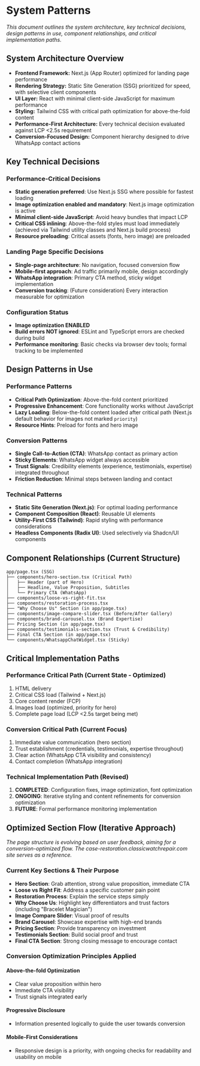 # System Patterns

*This document outlines the system architecture, key technical decisions, design patterns in use, component relationships, and critical implementation paths.*

## System Architecture Overview

- **Frontend Framework:** Next.js (App Router) optimized for landing page performance
- **Rendering Strategy:** Static Site Generation (SSG) prioritized for speed, with selective client components
- **UI Layer:** React with minimal client-side JavaScript for maximum performance
- **Styling:** Tailwind CSS with critical path optimization for above-the-fold content
- **Performance-First Architecture:** Every technical decision evaluated against LCP <2.5s requirement
- **Conversion-Focused Design:** Component hierarchy designed to drive WhatsApp contact actions

## Key Technical Decisions

### **Performance-Critical Decisions**
- **Static generation preferred**: Use Next.js SSG where possible for fastest loading
- **Image optimization enabled and mandatory**: Next.js image optimization is active
- **Minimal client-side JavaScript**: Avoid heavy bundles that impact LCP
- **Critical CSS inlining**: Above-the-fold styles must load immediately (achieved via Tailwind utility classes and Next.js build process)
- **Resource preloading**: Critical assets (fonts, hero image) are preloaded

### **Landing Page Specific Decisions**
- **Single-page architecture**: No navigation, focused conversion flow
- **Mobile-first approach**: Ad traffic primarily mobile, design accordingly
- **WhatsApp integration**: Primary CTA method, sticky widget implementation
- **Conversion tracking**: (Future consideration) Every interaction measurable for optimization

### **Configuration Status**
- **Image optimization ENABLED**
- **Build errors NOT ignored**: ESLint and TypeScript errors are checked during build
- **Performance monitoring**: Basic checks via browser dev tools; formal tracking to be implemented

## Design Patterns in Use

### **Performance Patterns**
- **Critical Path Optimization**: Above-the-fold content prioritized
- **Progressive Enhancement**: Core functionality works without JavaScript
- **Lazy Loading**: Below-the-fold content loaded after critical path (Next.js default behavior for images not marked `priority`)
- **Resource Hints**: Preload for fonts and hero image

### **Conversion Patterns**
- **Single Call-to-Action (CTA)**: WhatsApp contact as primary action
- **Sticky Elements**: WhatsApp widget always accessible
- **Trust Signals**: Credibility elements (experience, testimonials, expertise) integrated throughout
- **Friction Reduction**: Minimal steps between landing and contact

### **Technical Patterns**
- **Static Site Generation (Next.js)**: For optimal loading performance
- **Component Composition (React)**: Reusable UI elements
- **Utility-First CSS (Tailwind)**: Rapid styling with performance considerations
- **Headless Components (Radix UI)**: Used selectively via Shadcn/UI components

## Component Relationships (Current Structure)

```
app/page.tsx (SSG)
├── components/hero-section.tsx (Critical Path)
│   ├── Header (part of Hero)
│   ├── Headline, Value Proposition, Subtitles
│   └── Primary CTA (WhatsApp)
├── components/loose-vs-right-fit.tsx
├── components/restoration-process.tsx
├── "Why Choose Us" Section (in app/page.tsx)
├── components/image-compare-slider.tsx (Before/After Gallery)
├── components/brand-carousel.tsx (Brand Expertise)
├── Pricing Section (in app/page.tsx)
├── components/testimonials-section.tsx (Trust & Credibility)
├── Final CTA Section (in app/page.tsx)
└── components/WhatsappChatWidget.tsx (Sticky)
```

## Critical Implementation Paths

### **Performance Critical Path (Current State - Optimized)**
1. HTML delivery
2. Critical CSS load (Tailwind + Next.js)
3. Core content render (FCP)
4. Images load (optimized, priority for hero)
5. Complete page load (LCP <2.5s target being met)

### **Conversion Critical Path (Current Focus)**
1. Immediate value communication (hero section)
2. Trust establishment (credentials, testimonials, expertise throughout)
3. Clear action (WhatsApp CTA visibility and consistency)
4. Contact completion (WhatsApp integration)

### **Technical Implementation Path (Revised)**
1. **COMPLETED**: Configuration fixes, image optimization, font optimization
2. **ONGOING**: Iterative styling and content refinements for conversion optimization
3. **FUTURE**: Formal performance monitoring implementation

## Optimized Section Flow (Iterative Approach)

*The page structure is evolving based on user feedback, aiming for a conversion-optimized flow. The case-restoration.classicwatchrepair.com site serves as a reference.*

### **Current Key Sections & Their Purpose**
- **Hero Section**: Grab attention, strong value proposition, immediate CTA
- **Loose vs Right Fit**: Address a specific customer pain point
- **Restoration Process**: Explain the service steps simply
- **Why Choose Us**: Highlight key differentiators and trust factors (including "Bracelet Magician")
- **Image Compare Slider**: Visual proof of results
- **Brand Carousel**: Showcase expertise with high-end brands
- **Pricing Section**: Provide transparency on investment
- **Testimonials Section**: Build social proof and trust
- **Final CTA Section**: Strong closing message to encourage contact

### **Conversion Optimization Principles Applied**

#### **Above-the-fold Optimization**
- Clear value proposition within hero
- Immediate CTA visibility
- Trust signals integrated early

#### **Progressive Disclosure**
- Information presented logically to guide the user towards conversion

#### **Mobile-First Considerations**
- Responsive design is a priority, with ongoing checks for readability and usability on mobile 